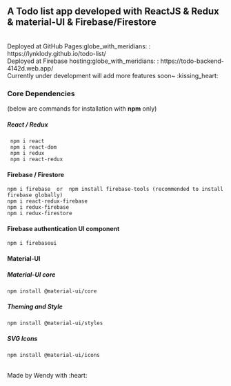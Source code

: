 <h2>A <b>Todo list app</b> developed with ReactJS & Redux & material-UI & Firebase/Firestore </h2>
<br/>
Deployed at GitHub Pages:globe_with_meridians: : https://lynklody.github.io/todo-list/ 
<br/>
Deployed at Firebase hosting:globe_with_meridians: : https://todo-backend-4142d.web.app/
<br/> 
Currently under development will add more features soon~ :kissing_heart:


<h3>Core Dependencies</h3>
(below are commands for installation with <b>npm</b> only)

<h5>React / Redux</h5>
  
     npm i react
     npm i react-dom
     npm i redux
     npm i react-redux

<h4>Firebase / Firestore</h4>

    npm i firebase  or  npm install firebase-tools (recommended to install firebase globally)
    npm i react-redux-firebase
    npm i redux-firebase
    npm i redux-firestore
    
<h4>Firebase authentication UI component</h4>

    npm i firebaseui

<h4>Material-UI</h4>
<h5>Material-UI core</h5>

    npm install @material-ui/core

<h5>Theming and Style</h5>

    npm install @material-ui/styles

<h5>SVG Icons</h5>

    npm install @material-ui/icons

<br/>
Made by Wendy with :heart:
